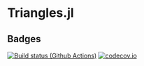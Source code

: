 # Triangles.jl

## Badges
[![Build status (Github Actions)](http://github.com/Juliactuary/Triangles.jlworkflows/CI/badge.svg)](http://github.com/Juliactuary/Triangles.jl/actions)
[![codecov.io](http://github.com/Juliactuary/Triangles.jl/coverage.svg?branch=main)](http://github.com/Juliactuary/Triangles.jl?branch=main)